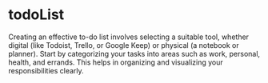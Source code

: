 # todoList
Creating an effective to-do list involves selecting a suitable tool, whether digital (like Todoist, Trello, or Google Keep) or physical (a notebook or planner). Start by categorizing your tasks into areas such as work, personal, health, and errands. This helps in organizing and visualizing your responsibilities clearly. 
